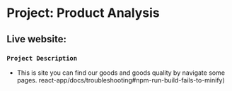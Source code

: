 # Project: Product Analysis


## Live website: 


### `Project Description`
* This is site you can find our goods and goods quality by navigate some pages.
react-app/docs/troubleshooting#npm-run-build-fails-to-minify)
